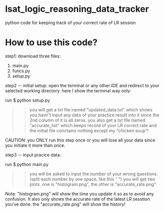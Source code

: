 # lsat_logic_reasoning_data_tracker
python code for keeping track of your correct rate of LR session

# How to use this code?

step1: download three files: 
1) main.py
2) funcs.py
3) setup.py

step2 -- initial setup: 
open the terminal or any other IDE and redirect to your selected working directory. 
here I show the terminal way only:

run $ python setup.py
>> you will get a txt file named "updated_data.txt" which shows you havn't input any data of your practice result into it since the 2nd column of it is all zeros.
>> you also get a txt file named "accurate_list" which keeps record of your LR correct rate and the initial file conctains nothing except my "chicken soup"!

CAUTION:
you ONLY run this step once or you will lose all your data since you initiate it more than once.

step3 -- input pracice data:

run $ python main.py
>> you will be asked to input the number of your wrong questions. (split each number by one space, like this " ")
>> you will get two plots. one is "histogram.png", the other is "accurate_rate.png"

Note: "histogram.png" will show the time you update it so as to avoid any confusion. It also only shows the accurate rate of the latest LR sesstion you've done. the "accurate_rate.png" will show the history!

